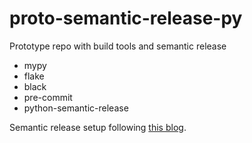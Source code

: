 # proto-semantic-release-py

Prototype repo with build tools and semantic release

* mypy
* flake
* black
* pre-commit
* python-semantic-release

Semantic release setup following [this blog](https://mestrak.com/blog/semantic-release-with-python-poetry-github-actions-20nn).